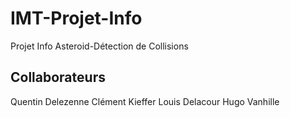 # IMT-Projet-Info
Projet Info Asteroid-Détection de Collisions

## Collaborateurs
Quentin Delezenne
Clément Kieffer
Louis Delacour
Hugo Vanhille